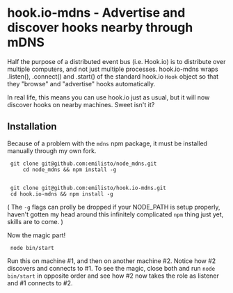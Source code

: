 # hook.io-mdns - Advertise and discover hooks nearby through mDNS

Half the purpose of a distributed event bus (i.e. Hook.io) is to 
distribute over multiple computers, and not just multiple processes.
hook.io-mdns wraps .listen(), .connect() and .start() of the standard hook.io 
`Hook` object so that they "browse" and "advertise" hooks automatically.

In real life, this means you can use hook.io just as usual, but it will
now discover hooks on nearby machines. Sweet isn't it? 

## Installation

Because of a problem with the `mdns` npm package, it must be installed
manually through my own fork.


     git clone git@github.com:emilisto/node_mdns.git
		 cd node_mdns && npm install -g
		 

     git clone git@github.com:emilisto/hook.io-mdns.git
     cd hook.io-mdns && npm install -g

( The `-g` flags can prolly be dropped if your NODE_PATH is setup properly, 
haven't gotten my head around this infinitely complicated `npm` thing just 
yet, skills are to come. )

Now the magic part!

     node bin/start

Run this on machine #1, and then on another machine #2. Notice how #2
discovers and connects to #1. To see the magic, close both and run
`node bin/start` in opposite order and see how #2 now takes the role
as listener and #1 connects to #2.
